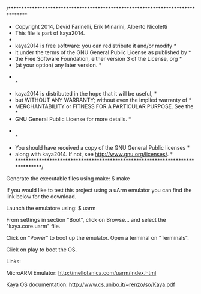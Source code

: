  /*******************************************************************************
  * Copyright 2014, Devid Farinelli, Erik Minarini, Alberto Nicoletti
  * This file is part of kaya2014.
  *
  * kaya2014 is free software: you can redistribute it and/or modify            *
  * it under the terms of the GNU General Public License as published by        *
  * the Free Software Foundation, either version 3 of the License, org          *
  * (at your option) any later version.                                         *
  *                                                                             *
  * kaya2014 is distributed in the hope that it will be useful,                 *
  * but WITHOUT ANY WARRANTY; without even the implied warranty of              *
  * MERCHANTABILITY or FITNESS FOR A PARTICULAR PURPOSE.  See the               *
  * GNU General Public License for more details.                                *
  *                                                                             *
  * You should have received a copy of the GNU General Public licenses          *
  * along with kaya2014.  If not, see <http://www.gnu.org/licenses/>.           *
  ******************************************************************************/

Generate the executable files using make:
$ make

If you would like to test this project using a uArm emulator you can find the link below for the download.

Launch the emulatore using:
$ uarm

From settings in section "Boot", click on Browse... and select the "kaya.core.uarm" file.

Click on "Power" to boot up the emulator.
Open a terminal on "Terminals".

Click on play to boot the OS.

Links:

MicroARM Emulator:
http://mellotanica.com/uarm/index.html

Kaya OS documentation:
http://www.cs.unibo.it/~renzo/so/Kaya.pdf
